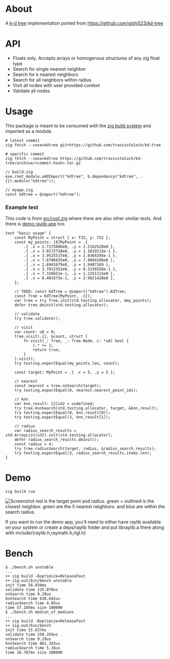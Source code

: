 # About

A [k-d tree](https://en.wikipedia.org/wiki/K-d_tree) implementation ported from https://github.com/gishi523/kd-tree

# API

* Floats only.  Accepts arrays or homogenous structures of any zig float type
* Search for single nearest neighbor
* Search for k nearest neighbors
* Search for all neighbors within radius
* Visit all nodes with user provided context
* Validate all nodes

# Usage

This package is meant to be consumed with the [zig build system](https://ziglang.org/learn/build-system) and imported as a module.

```console
# latest commit
zig fetch --save=kdtree git+https://github.com/travisstaloch/kd-tree
```
```console
# specific commit
zig fetch --save=kdtree https://github.com/travisstaloch/kd-tree/archive/<commit-hash>.tar.gz
```
```zig
// build.zig
exe.root_module.addImport("kdtree", b.dependency("kdtree", .{}).module("kdtree"));
```
```zig
// myapp.zig
const kdtree = @import("kdtree");
```

### Example test

This code is from [src/root.zig](src/root.zig) where there are also other similar tests.  And there is [demo raylib app](src/main.zig) too.

```zig
test "basic usage" {
    const MyPoint = struct { x: f32, y: f32 };
    const my_points: [8]MyPoint = .{
        .{ .x = 2.7175806e0, .y = 2.5162528e0 },
        .{ .x = 3.0172718e0, .y = 1.1619115e-1 },
        .{ .x = 3.9525537e0, .y = 2.9364395e-1 },
        .{ .x = 7.0706835e0, .y = 7.9604106e0 },
        .{ .x = 2.6941679e0, .y = 1.9487169 },
        .{ .x = 3.7812352e0, .y = 8.3156556e-1 },
        .{ .x = 7.326651e-1, .y = 1.2251115e0 },
        .{ .x = 8.401675e-1, .y = 2.9021428e0 },
    };

    // TODO: const KdTree = @import("kdtree").KdTree;
    const Tree = KdTree(MyPoint, .{});
    var tree = try Tree.init(std.testing.allocator, &my_points);
    defer tree.deinit(std.testing.allocator);

    // validate
    try tree.validate();

    // visit
    var count: u8 = 0;
    tree.visit(.{}, &count, struct {
        fn visit(_: Tree, _: Tree.Node, c: *u8) bool {
            c.* += 1;
            return true;
        }
    }.visit);
    try testing.expectEqual(my_points.len, count);

    const target: MyPoint = .{ .x = 5, .y = 5 };

    // nearest
    const nearest = tree.nnSearch(target);
    try testing.expectEqual(0, nearest.nearest_point_idx);

    // knn
    var knn_result: [2]u32 = undefined;
    try tree.knnSearch(std.testing.allocator, target, &knn_result);
    try testing.expectEqual(0, knn_result[0]);
    try testing.expectEqual(3, knn_result[1]);

    // radius
    var radius_search_results = std.ArrayList(u32).init(std.testing.allocator);
    defer radius_search_results.deinit();
    const radius = 4;
    try tree.radiusSearch(target, radius, &radius_search_results);
    try testing.expectEqual(3, radius_search_results.items.len);
}
```

# Demo
```console
zig build run
```
![Screenshot](https://github.com/user-attachments/assets/ec4a26a9-2c92-4f72-aaed-08c20c296a47)
red is the target point and radius.  green + outlined is the closest neighbor.  green are the 5 nearest neighbors.  and blue are within the search radius.

If you want to run the demo app, you'll need to either have raylib available on your system or create a deps/raylib folder and put libraylib.a there along with include/{raylib.h,raymath.h,rlgl.h}

# Bench
```console
$ ./bench.sh unstable
...
++ zig build -Doptimize=ReleaseFast
++ zig-out/bin/bench unstable
init time 56.034ms
validate time 215.078us
nnSearch time 9.28us
knnSearch time 838.642us
radiusSearch time 4.85us
time 57.105ms size 100000
$ ./bench.sh median_of_medians
...
++ zig build -Doptimize=ReleaseFast
++ zig-out/bin/bench
init time 15.637ms
validate time 250.359us
nnSearch time 9.29us
knnSearch time 861.343us
radiusSearch time 5.34us
time 16.767ms size 100000
```